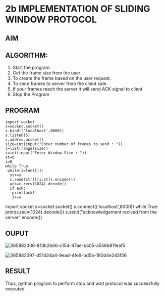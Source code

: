 # 2b IMPLEMENTATION OF SLIDING WINDOW PROTOCOL
## AIM
## ALGORITHM:
1. Start the program.
2. Get the frame size from the user
3. To create the frame based on the user request.
4. To send frames to server from the client side.
5. If your frames reach the server it will send ACK signal to client
6. Stop the Program
## PROGRAM

```
import socket
s=socket.socket()
s.bind(('localhost',8000))
s.listen(5)
c,addr=s.accept()
size=int(input("Enter number of frames to send : "))
l=list(range(size))
s=int(input("Enter Window Size : "))
st=0
i=0
while True:
 while(i<len(l)):
  st+=s
  c.send(str(l[i:st]).encode())
  ack=c.recv(1024).decode()
  if ack:
   print(ack)
   i+=s
```
import socket
s=socket.socket()
s.connect(('localhost',8000))
while True: 
 print(s.recv(1024).decode())
 s.send("acknowledgement recived from the server".encode())
 
## OUPUT
![365882306-813b2b66-c154-47ae-ba05-a558b811eaf5](https://github.com/user-attachments/assets/a035b206-fdfb-4584-ad7a-d2c0f23c89e7)

![365882397-d51d24a4-9ead-4fe9-bd5b-180d4e245f56](https://github.com/user-attachments/assets/c71d2c37-b027-40fe-afa8-3db62ab63af5)

## RESULT
Thus, python program to perform stop and wait protocol was successfully executed

